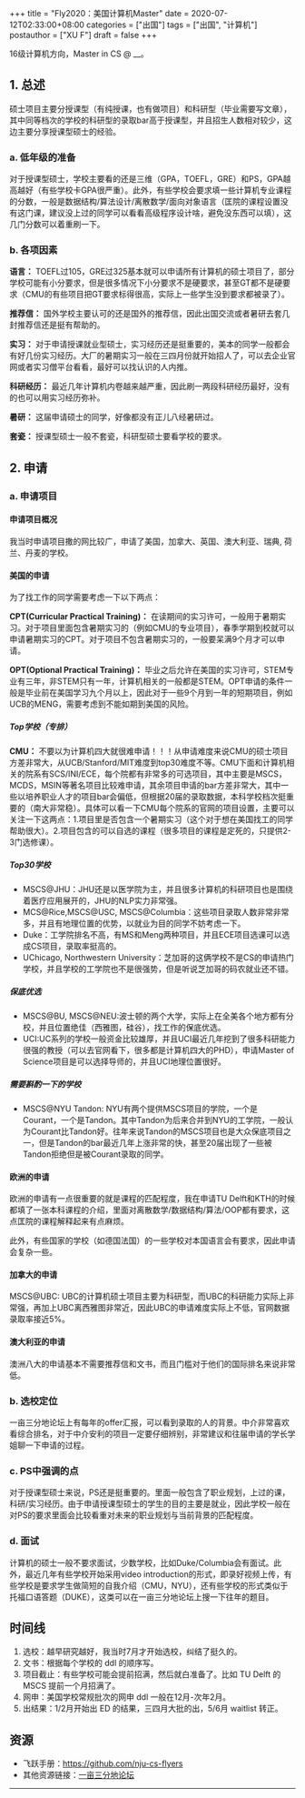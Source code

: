 +++
title = "Fly2020：美国计算机Master"
date = 2020-07-12T02:33:00+08:00
categories = ["出国"]
tags = ["出国", "计算机"]
postauthor = ["XU F"]
draft = false
+++

16级计算机方向，Master in CS @ __。

<!--more-->

## 1. 总述

硕士项目主要分授课型（有纯授课，也有做项目）和科研型（毕业需要写文章），其中同等档次的学校的科研型的录取bar高于授课型，并且招生人数相对较少，这边主要分享授课型硕士的经验。

### a. 低年级的准备

对于授课型硕士，学校主要看的还是三维（GPA，TOEFL，GRE）和PS，GPA越高越好（有些学校卡GPA很严重）。此外，有些学校会要求填一些计算机专业课程的分数，一般是数据结构/算法设计/离散数学/面向对象语言（匡院的课程设置没有这门课，建议没上过的同学可以看看高级程序设计啥，避免没东西可以填），这几门分数可以着重刷一下。

### b. 各项因素

**语言：** TOEFL过105，GRE过325基本就可以申请所有计算机的硕士项目了，部分学校可能有小分要求，但是很多情况下小分要求不是硬要求，甚至GT都不是硬要求（CMU的有些项目把GT要求标得很高，实际上一些学生没到要求都被录了）。

**推荐信：** 国外学校主要认可的还是国外的推荐信，因此出国交流或者暑研去套几封推荐信还是挺有帮助的。

**实习：** 对于申请授课就业型硕士，实习经历还是挺重要的，美本的同学一般都会有好几份实习经历。大厂的暑期实习一般在三四月份就开始招人了，可以去企业官网或者实习僧平台看看，最好可以找认识的人内推。

**科研经历：** 最近几年计算机内卷越来越严重，因此刷一两段科研经历最好，没有的也可以用实习经历弥补。

**暑研：** 这届申请硕士的同学，好像都没有正儿八经暑研过。

**套瓷：** 授课型硕士一般不套瓷，科研型硕士要看学校的要求。

## 2. 申请

### a. 申请项目

#### 申请项目概况

我当时申请项目撒的网比较广，申请了美国，加拿大、英国、澳大利亚、瑞典, 荷兰、丹麦的学校。

#### 美国的申请

为了找工作的同学需要考虑一下以下两点：

**CPT(Curricular Practical Training)：** 在读期间的实习许可，一般用于暑期实习。对于项目里面包含暑期实习的（例如CMU的专业项目），春季学期到校就可以申请暑期实习的CPT。对于项目不包含暑期实习的，一般要呆满9个月才可以申请。

**OPT(Optional Practical Training)：** 毕业之后允许在美国的实习许可，STEM专业有三年，非STEM只有一年，计算机相关的一般都是STEM。OPT申请的条件一般是毕业前在美国学习九个月以上，因此对于一些9个月到一年的短期项目，例如UCB的MENG，需要考虑到不能如期到美国的风险。

##### Top学校（专排）

**CMU：** 不要以为计算机四大就很难申请！！！从申请难度来说CMU的硕士项目方差非常大，从UCB/Stanford/MIT难度到top30难度不等。CMU下面和计算机相关的院系有SCS/INI/ECE，每个院都有非常多的可选项目，其中主要是MSCS，MCDS，MSIN等著名项目比较难申请，其余项目申请的bar方差非常大，其中一些以培养职业人才的项目bar会偏低，但根据20届的录取数据，本科学校档次挺重要的（南大非常稳）。具体可以看一下CMU每个院系的官网的项目设置，主要可以关注一下这两点：1.项目里是否包含一个暑期实习（这个对于想在美国找工的同学帮助很大）。2.项目包含的可以自选的课程（很多项目的课程是定死的，只提供2-3门选修课）。

##### Top30学校

* MSCS@JHU：JHU还是以医学院为主，并且很多计算机的科研项目也是围绕着医疗应用展开的，JHU的NLP实力非常强。
* MCS@Rice,MSCS@USC, MSCS@Columbia：这些项目录取人数非常非常多，并且有地理位置的优势，以就业为目的同学不妨考虑一下。
* Duke：工学院排名不高，有MS和Meng两种项目，并且ECE项目选课可以选成CS项目，录取率挺高的。
* UChicago, Northwestern University：芝加哥的这俩学校不是CS的申请热门学校，并且学校的工学院也不是很强势，但是听说芝加哥的码农就业还不错。

##### 保底优选

* MSCS@BU, MSCS@NEU:波士顿的两个大学，实际上在全美各个地方都有分校，并且位置绝佳（西雅图，硅谷），找工作的保底优选。
* UCI:UC系列的学校一般资金比较雄厚，并且UCI最近几年挖到了很多科研能力很强的教授（可以去官网看下，很多都是计算机四大的PHD），申请Master of Science项目是可以选择导师的，并且UCI地理位置很好。

##### 需要斟酌一下的学校

* MSCS@NYU Tandon: NYU有两个提供MSCS项目的学院，一个是Courant，一个是Tandon。其中Tandon为后来合并到NYU的工学院，一般认为Courant比Tandon好。往年来说Tandon的MSCS项目也是大众保底项目之一，但是Tandon的bar最近几年上涨非常的快，甚至20届出现了一些被Tandon拒绝但是被Courant录取的同学。

#### 欧洲的申请

欧洲的申请有一点很重要的就是课程的匹配程度，我在申请TU Delft和KTH的时候都填了一张本科课程的介绍，里面对离散数学/数据结构/算法/OOP都有要求，这点匡院的课程解释起来有点麻烦。

此外，有些国家的学校（如德国法国）的一些学校对本国语言会有要求，因此申请会复杂一些。

#### 加拿大的申请

MSCS@UBC: UBC的计算机硕士项目主要为科研型，而UBC的科研能力实际上非常强，再加上UBC离西雅图非常近，因此UBC的申请难度实际上不低，官网数据录取率接近5%。

#### 澳大利亚的申请

澳洲八大的申请基本不需要推荐信和文书，而且门槛对于他们的国际排名来说非常低。

### b. 选校定位

一亩三分地论坛上有每年的offer汇报，可以看到录取的人的背景。中介非常喜欢看综合排名，对于中介安利的项目一定要仔细辨别，非常建议和往届申请的学长学姐聊一下申请的过程。

### c. PS中强调的点

对于授课型硕士来说，PS还是挺重要的。里面一般包含了职业规划，上过的课，科研/实习经历。由于申请授课型硕士的学生的目的主要是就业，因此学校一般在对PS的要求里面会比较看重对未来的职业规划与当前背景的匹配程度。

### d. 面试

计算机的硕士一般不要求面试，少数学校，比如Duke/Columbia会有面试。此外，最近几年有些学校开始采用video introduction的形式，即录好视频上传，有些学校是要求学生做简短的自我介绍（CMU，NYU），还有些学校的形式类似于托福口语答题（DUKE），这类可以在一亩三分地论坛上搜一下往年的题目。

## 时间线

1. 选校：越早研究越好，我当时7月才开始选校，纠结了挺久的。
2. 文书：根据每个学校的 ddl 的顺序写。
3. 项目截止：有些学校可能会提前招满，然后就白准备了。比如 TU Delft 的 MSCS 提前一个月招满了。
4. 网申：美国学校常规批次的网申 ddl 一般在12月-次年2月。
5. 出结果：1/2月开始出 ED 的结果，三四月大批的出，5/6月 waitlist 转正。

## 资源

- 飞跃手册：<https://github.com/nju-cs-flyers>
- 其他资源链接：[一亩三分地论坛](https://www.1point3acres.com/)

---
